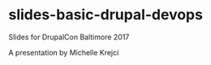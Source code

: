 # slides-basic-drupal-devops
Slides for DrupalCon Baltimore 2017

A presentation by Michelle Krejci
